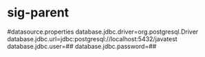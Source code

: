 # sig-parent
#datasource.properties
database.jdbc.driver=org.postgresql.Driver
database.jdbc.url=jdbc:postgresql://localhost:5432/javatest
database.jdbc.user=##
database.jdbc.password=##
